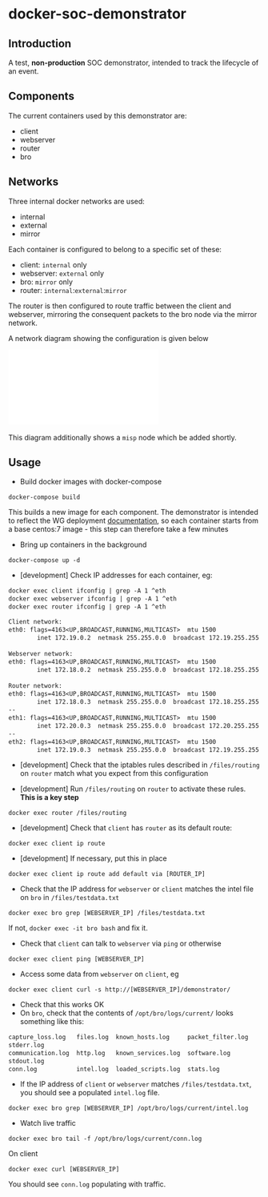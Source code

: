 # docker-soc-demonstrator

## Introduction

A test, **non-production** SOC demonstrator, intended to track the lifecycle of an event. 

## Components

The current containers used by this demonstrator are:

- client
- webserver
- router
- bro

## Networks

Three internal docker networks are used:

- internal
- external
- mirror

Each container is configured to belong to a specific set of these: 

- client: `internal` only
- webserver: `external` only
- bro: `mirror` only
- router: `internal`:`external`:`mirror`

The router is then configured to route traffic between the client and webserver, mirroring the consequent packets to the bro node via the mirror network.

A network diagram showing the configuration is given below

![](demonstrator-network-diagram.pdf)

This diagram additionally shows a `misp` node which be added shortly.
## Usage

- Build docker images with docker-compose

```
docker-compose build
```

This builds a new image for each component. The demonstrator is intended to reflect the WG deployment [documentation](http://wlcg-soc-wg-doc.web.cern.ch/wlcg-soc-wg-doc/), so each container starts from a base centos:7 image - this step can therefore take a few minutes

- Bring up containers in the background

```
docker-compose up -d
```


- [development] Check IP addresses for each container, eg:

```
docker exec client ifconfig | grep -A 1 ^eth
docker exec webserver ifconfig | grep -A 1 ^eth
docker exec router ifconfig | grep -A 1 ^eth
```
```
Client network:
eth0: flags=4163<UP,BROADCAST,RUNNING,MULTICAST>  mtu 1500
        inet 172.19.0.2  netmask 255.255.0.0  broadcast 172.19.255.255

Webserver network:
eth0: flags=4163<UP,BROADCAST,RUNNING,MULTICAST>  mtu 1500
        inet 172.18.0.2  netmask 255.255.0.0  broadcast 172.18.255.255

Router network:
eth0: flags=4163<UP,BROADCAST,RUNNING,MULTICAST>  mtu 1500
        inet 172.18.0.3  netmask 255.255.0.0  broadcast 172.18.255.255
--
eth1: flags=4163<UP,BROADCAST,RUNNING,MULTICAST>  mtu 1500
        inet 172.20.0.3  netmask 255.255.0.0  broadcast 172.20.255.255
--
eth2: flags=4163<UP,BROADCAST,RUNNING,MULTICAST>  mtu 1500
        inet 172.19.0.3  netmask 255.255.0.0  broadcast 172.19.255.255
```

- [development] Check that the iptables rules described in `/files/routing` on `router` match what you expect from this configuration

- [development] Run `/files/routing` on `router` to activate these rules. **This is a key step**

```
docker exec router /files/routing
```

- [development] Check that `client` has `router` as its default route:

```
docker exec client ip route
```

- [development] If necessary, put this in place

```
docker exec client ip route add default via [ROUTER_IP]
```

- Check that the IP address for `webserver` or `client`  matches the intel file on `bro` in `/files/testdata.txt`

```
docker exec bro grep [WEBSERVER_IP] /files/testdata.txt
```

If not, `docker exec -it bro bash` and fix it.

- Check that `client` can talk to `webserver` via `ping` or otherwise

```
docker exec client ping [WEBSERVER_IP]
```

- Access some data from `webserver` on `client`, eg

```
docker exec client curl -s http://[WEBSERVER_IP]/demonstrator/
```

- Check that this works OK
- On `bro`, check that the contents of `/opt/bro/logs/current/` looks something like this:

```
capture_loss.log   files.log  known_hosts.log     packet_filter.log  stderr.log
communication.log  http.log   known_services.log  software.log       stdout.log
conn.log           intel.log  loaded_scripts.log  stats.log
```

- If the IP address of `client` or `webserver` matches `/files/testdata.txt`, you should see a populated `intel.log` file.

```
docker exec bro grep [WEBSERVER_IP] /opt/bro/logs/current/intel.log
```

- Watch live traffic

```
docker exec bro tail -f /opt/bro/logs/current/conn.log
```

On client

```
docker exec curl [WEBSERVER_IP]
```

You should see `conn.log` populating with traffic.


